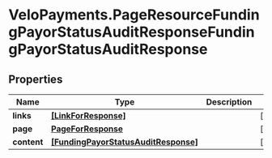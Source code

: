 # VeloPayments.PageResourceFundingPayorStatusAuditResponseFundingPayorStatusAuditResponse

## Properties

Name | Type | Description | Notes
------------ | ------------- | ------------- | -------------
**links** | [**[LinkForResponse]**](LinkForResponse.md) |  | [optional] 
**page** | [**PageForResponse**](PageForResponse.md) |  | [optional] 
**content** | [**[FundingPayorStatusAuditResponse]**](FundingPayorStatusAuditResponse.md) |  | [optional] 


